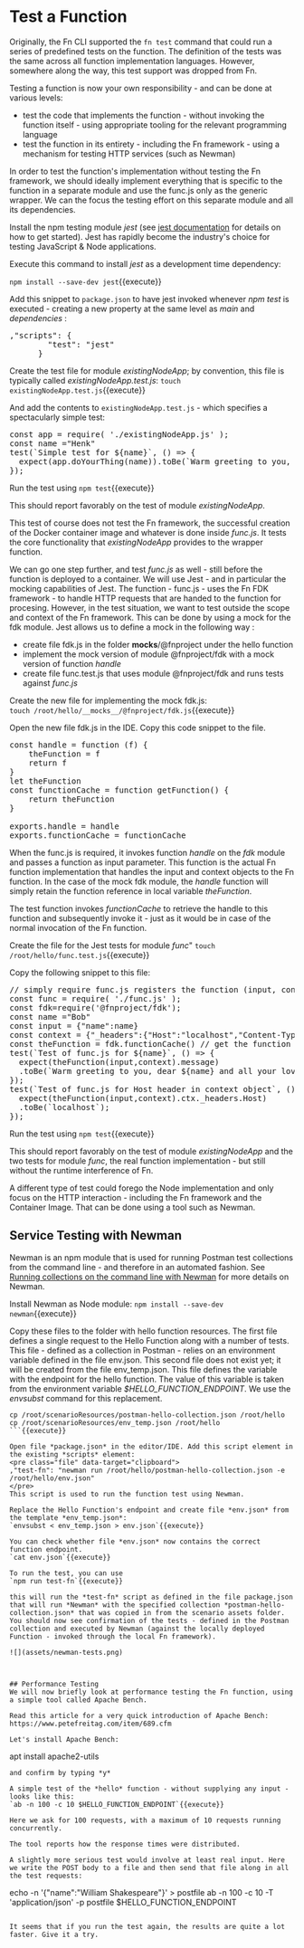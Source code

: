 # Test a Function
Originally, the Fn CLI supported the `fn test` command that could run a series of predefined tests on the function. The definition of the tests was the same across all function implementation languages. However, somewhere along the way, this test support was dropped from Fn.

Testing a function is now your own responsibility - and can be done at various levels:
* test the code that implements the function - without invoking the function itself - using appropriate tooling for the relevant programming language
* test the function in its entirety - including the Fn framework - using a mechanism for testing HTTP services (such as Newman)

In order to test the function's implementation without testing the Fn framework, we should ideally implement everything that is specific to the function in a separate module and use the func.js only as the generic wrapper. We can the focus the testing effort on this separate module and all its dependencies.

Install the npm testing module *jest*  (see [jest documentation](https://jestjs.io/docs/en/getting-started.html) for details on how to get started). Jest has rapidly become the industry's choice for testing JavaScript & Node applications.

Execute this command to install *jest* as a development time dependency:

`npm install --save-dev jest`{{execute}}

Add this snippet to `package.json` to have jest invoked whenever *npm test* is executed - creating a new property at the same level as *main* and *dependencies* :
<pre class="file" data-target="clipboard">
,"scripts": {
		"test": "jest"
	  }
</pre>    

Create the test file for module *existingNodeApp*; by convention, this file is typically called *existingNodeApp.test.js*:
`touch existingNodeApp.test.js`{{execute}}

And add the contents to `existingNodeApp.test.js` - which specifies a spectacularly simple test:
<pre class="file" data-target="clipboard">
const app = require( './existingNodeApp.js' );
const name ="Henk"
test(`Simple test for ${name}`, () => {
  expect(app.doYourThing(name)).toBe(`Warm greeting to you, dear ${name} and all your loved ones`);
});
</pre>

Run the test using
`npm test`{{execute}}

This should report favorably on the test of module *existingNodeApp*.

This test of course does not test the Fn framework, the successful creation of the Docker container image and whatever is done inside *func.js*. It tests the core functionality that *existingNodeApp* provides to the wrapper function.

We can go one step further, and test *func.js* as well - still before the function is deployed to a container. We will use Jest - and in particular the mocking capabilities of Jest. The function - func.js - uses the Fn FDK framework - to handle HTTP requests that are handed to the function for procesing. However, in the test situation, we want to test outside the scope and context of the Fn framework. This can be done by using a mock for the fdk module. Jest allows us to define a mock in the following way :

* create file fdk.js in the folder __mocks__/@fnproject under the hello function
* implement the mock version of module @fnproject/fdk with a mock version of function *handle*
* create file func.test.js that uses module @fnproject/fdk and runs tests against *func.js* 

Create the new file for implementing the mock fdk.js:  
`touch /root/hello/__mocks__/@fnproject/fdk.js`{{execute}}

Open the new file fdk.js in the IDE. Copy this code snippet to the file.
<pre class="file" data-target="clipboard">
const handle = function (f) {
    theFunction = f
    return f
}
let theFunction
const functionCache = function getFunction() {    
    return theFunction
}

exports.handle = handle
exports.functionCache = functionCache
</pre>
When the func.js is required, it invokes function *handle* on the *fdk* module and passes a function as input parameter. This function is the actual Fn function implementation that handles the input and context objects to the Fn function. In the case of the mock fdk module, the *handle* function will simply retain the function reference in local variable *theFunction*. 

The test function invokes *functionCache* to retrieve the handle to this function and subsequently invoke it - just as it would be in case of the normal invocation of the Fn function.

Create the file for the Jest tests for module *func*"
`touch /root/hello/func.test.js`{{execute}}

Copy the following snippet to this file:

<pre class="file" data-target="clipboard">
// simply require func.js registers the function (input, context) with mock fdk
const func = require( './func.js' );
const fdk=require('@fnproject/fdk');
const name ="Bob"
const input = {"name":name}
const context = {"_headers":{"Host":"localhost","Content-Type":"application/json"}}
const theFunction = fdk.functionCache() // get the function that was registered in func.js with the (mock) fdk handler
test(`Test of func.js for ${name}`, () => {
  expect(theFunction(input,context).message)
  .toBe(`Warm greeting to you, dear ${name} and all your loved ones`);
});
test(`Test of func.js for Host header in context object`, () => {
  expect(theFunction(input,context).ctx._headers.Host)
  .toBe(`localhost`);
});
</pre>

Run the test using
`npm test`{{execute}}

This should report favorably on the test of module *existingNodeApp* and the two tests for module *func*, the real function implementation - but still without the runtime interference of Fn.

A different type of test could forego the Node implementation and only focus on the HTTP interaction - including the Fn framework and the Container Image. That can be done using a tool such as Newman.

## Service Testing with Newman
Newman is an npm module that is used for running Postman test collections from the command line - and therefore in an automated fashion. See [Running collections on the command line with Newman](https://learning.postman.com/docs/running-collections/using-newman-cli/command-line-integration-with-newman/) for more details on Newman.

Install Newman as Node module:
`npm install --save-dev newman`{{execute}}

Copy these files to the folder with hello function resources. The first file defines a single request to the Hello Function along with a number of tests. This file - defined as a collection in Postman - relies on an environment variable defined in the file env.json. This second file does not exist yet; it will be created from the file env_temp.json. This file defines the variable with the endpoint for the hello function. The value of this variable is taken from the environment variable *$HELLO_FUNCTION_ENDPOINT*. We use the *envsubst* command for this replacement.

```
cp /root/scenarioResources/postman-hello-collection.json /root/hello 
cp /root/scenarioResources/env_temp.json /root/hello 
```{{execute}}

Open file *package.json* in the editor/IDE. Add this script element in the existing *scripts* element:
<pre class="file" data-target="clipboard">
,"test-fn": "newman run /root/hello/postman-hello-collection.json -e /root/hello/env.json"
</pre>
This script is used to run the function test using Newman.

Replace the Hello Function's endpoint and create file *env.json* from the template *env_temp.json*: 
`envsubst < env_temp.json > env.json`{{execute}}

You can check whether file *env.json* now contains the correct function endpoint.
`cat env.json`{{execute}}

To run the test, you can use
`npm run test-fn`{{execute}}

this will run the *test-fn* script as defined in the file package.json that will run *Newman* with the specified collection *postman-hello-collection.json* that was copied in from the scenario assets folder. You should now see confirmation of the tests - defined in the Postman collection and executed by Newman (against the locally deployed Function - invoked through the local Fn framework).

![](assets/newman-tests.png)



## Performance Testing
We will now briefly look at performance testing the Fn function, using a simple tool called Apache Bench.

Read this article for a very quick introduction of Apache Bench: https://www.petefreitag.com/item/689.cfm

Let's install Apache Bench:
```
apt install apache2-utils
```{{execute}}
and confirm by typing *y*

A simple test of the *hello* function - without supplying any input - looks like this:
`ab -n 100 -c 10 $HELLO_FUNCTION_ENDPOINT`{{execute}}

Here we ask for 100 requests, with a maximum of 10 requests running concurrently.

The tool reports how the response times were distributed. 

A slightly more serious test would involve at least real input. Here we write the POST body to a file and then send that file along in all the test requests:
```
echo -n '{"name":"William Shakespeare"}' > postfile
ab -n 100 -c 10 -T 'application/json' -p postfile $HELLO_FUNCTION_ENDPOINT 
```{{execute}}

It seems that if you run the test again, the results are quite a lot faster. Give it a try.



